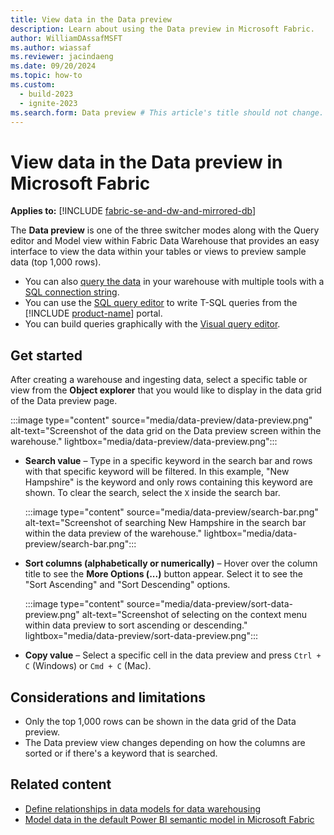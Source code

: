 ```yaml
---
title: View data in the Data preview
description: Learn about using the Data preview in Microsoft Fabric.
author: WilliamDAssafMSFT
ms.author: wiassaf
ms.reviewer: jacindaeng
ms.date: 09/20/2024
ms.topic: how-to
ms.custom:
  - build-2023
  - ignite-2023
ms.search.form: Data preview # This article's title should not change. If so, contact engineering.
---
```

# View data in the Data preview in Microsoft Fabric

**Applies to:** [!INCLUDE [fabric-se-and-dw-and-mirrored-db](includes/applies-to-version/fabric-se-and-dw-and-mirrored-db.md)]

The **Data preview** is one of the three switcher modes along with the Query editor and Model view within Fabric Data Warehouse that provides an easy interface to view the data within your tables or views to preview sample data (top 1,000 rows).

- You can also [query the data](query-warehouse.md) in your warehouse with multiple tools with a [SQL connection string](connectivity.md).
- You can use the [SQL query editor](sql-query-editor.md) to write T-SQL queries from the [!INCLUDE [product-name](../includes/product-name.md)] portal.
- You can build queries graphically with the [Visual query editor](visual-query-editor.md).

## Get started

After creating a warehouse and ingesting data, select a specific table or view from the **Object explorer** that you would like to display in the data grid of the Data preview page.

:::image type="content" source="media/data-preview/data-preview.png" alt-text="Screenshot of the data grid on the Data preview screen within the warehouse." lightbox="media/data-preview/data-preview.png":::

 - **Search value** – Type in a specific keyword in the search bar and rows with that specific keyword will be filtered. In this example, "New Hampshire" is the keyword and only rows containing this keyword are shown. To clear the search, select the `X` inside the search bar.

    :::image type="content" source="media/data-preview/search-bar.png" alt-text="Screenshot of searching New Hampshire in the search bar within the data preview of the warehouse." lightbox="media/data-preview/search-bar.png":::

 - **Sort columns (alphabetically or numerically)** – Hover over the column title to see the **More Options (...)** button appear. Select it to see the "Sort Ascending" and "Sort Descending" options.

    :::image type="content" source="media/data-preview/sort-data-preview.png" alt-text="Screenshot of selecting on the context menu within data preview to sort ascending or descending." lightbox="media/data-preview/sort-data-preview.png":::

 - **Copy value** – Select a specific cell in the data preview and press `Ctrl + C` (Windows) or `Cmd + C` (Mac).

## Considerations and limitations

 - Only the top 1,000 rows can be shown in the data grid of the Data preview.
 - The Data preview view changes depending on how the columns are sorted or if there's a keyword that is searched.

## Related content

- [Define relationships in data models for data warehousing](data-modeling-defining-relationships.md)
- [Model data in the default Power BI semantic model in Microsoft Fabric](default-power-bi-semantic-model.md)
